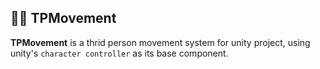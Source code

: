 ## 🏃‍♂️ TPMovement
**TPMovement** is a thrid person movement system for unity project, using unity's `character controller` as its base component.
